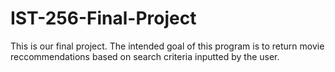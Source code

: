 # IST-256-Final-Project
This is our final project. The intended goal of this program is to return movie reccommendations based on search criteria inputted by the user.
